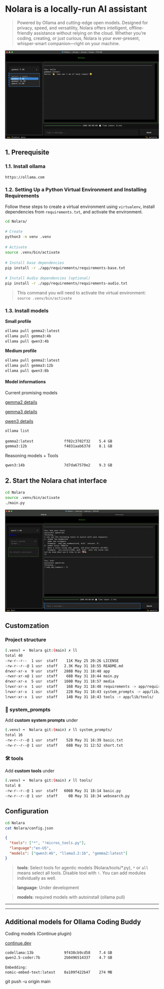 # Nolara is a locally-run AI assistant

> Powered by Ollama and cutting-edge open models. Designed for privacy, speed, and versatility, Nolara offers intelligent, offline-friendly assistance without relying on the cloud. Whether you’re coding, creating, or just curious, Nolara is your ever-present, whisper-smart companion—right on your machine.

![NolaraTUI](./media/NolaraTUI.png?raw=true)

## 1. Prerequisite

### 1.1. Install ollama

```bash
https://ollama.com
```

### 1.2. Setting Up a Python Virtual Environment and Installing Requirements

Follow these steps to create a virtual environment using `virtualenv`, install dependencies from `requirements.txt`, and activate the environment.

```bash
cd Nolara/

# Create
python3 -m venv .venv

# Activate
source .venv/bin/activate

# Install base dependencies
pip install -r ./app/requirements/requirements-base.txt

# Install Audio dependencies (optional)
pip install -r ./app/requirements/requirements-audio.txt
```


> This command you will need to activate the virtual environment: `source .venv/bin/activate`


### 1.3. Install models

**Small profile**

```bash
ollama pull gemma2:latest
ollama pull gemma3:4b
ollama pull qwen3:4b
```

**Medium profile**

```bash
ollama pull gemma2:latest
ollama pull gemma3:12b
ollama pull qwen3:8b
```


#### Model informations

Current promising models

[gemma2 details](https://ollama.com/library/gemma2)

[gemma3 details](https://ollama.com/library/gemma3)

[qwen3 details](https://ollama.com/library/qwen3)

```bash
ollama list

gemma2:latest              ff02c3702f32    5.4 GB
gemma3:12b                 f4031aab637d    8.1 GB
```

Reasoning models + Tools

```bash
qwen3:14b                  7d7da67570e2    9.3 GB
```

## 2. Start the Nolara chat interface

```bash
cd Nolara
source .venv/bin/activate
./main.py
```

![NolaraTUI2](./media/NolaraTUI2.png?raw=true)

## Customzation

### Project structure

```bash
(.venv) ➜  Nolara git:(main) ✗ ll
total 40
-rw-r--r--  1 usr  staff    11K May 25 20:26 LICENSE
-rw-r--r--@ 1 usr  staff   2.3K May 31 18:55 README.md
drwxr-xr-x  9 usr  staff   288B May 31 18:48 app
-rwxr-xr-x@ 1 usr  staff    68B May 31 18:44 main.py
drwxr-xr-x  5 usr  staff   160B May 31 18:57 media
lrwxr-xr-x  1 usr  staff    16B May 31 18:48 requirements -> app/requirements
lrwxr-xr-x  1 usr  staff    22B May 31 18:43 system_prompts -> app/lib/system_prompts
lrwxr-xr-x  1 usr  staff    14B May 31 18:43 tools -> app/lib/tools/
```

### 💬 system_prompts

Add **custom system prompts** under

```bash
(.venv) ➜  Nolara git:(main) ✗ ll system_prompts/
total 16
-rw-r--r--@ 1 usr  staff    52B May 31 16:39 basic.txt
-rw-r--r--@ 1 usr  staff    68B May 31 12:52 short.txt
```

### 🛠️ tools

Add **custom tools** under

```bash
(.venv) ➜  Nolara git:(main) ✗ ll tools/
total 8
-rw-r--r--@ 1 usr  staff   606B May 31 18:14 basic.py
-rw-r--r--@ 1 usr  staff     0B May 31 18:34 websearch.py
```

## Configuration

```bash
cd Nolara
cat Nolara/config.json
```

```json
{
  "tools": ["*", "!micros_tools.py"],
  "language":"en-US",
  "models": ["qwen3:4b", "llama3.2:1b", "gemma2:latest"]
}
```

> **tools**: Select tools for agentic models (Nolara/tools/*.py), `*` or `all` means select all tools. Disable tool with `!`. You can add modules individually as well.

> **language**: Under development

> **models**: required models with autoinstall (ollama pull)

---------------------------------------------------------------
---------------------------------------------------------------

## Additional models for Ollama Coding Buddy

Coding models (Continue plugin)

[continue.dev](https://docs.continue.dev/customize/model-providers/ollama/)

```
codellama:13b              9f438cb9cd58    7.4 GB
qwen2.5-coder:7b           2b0496514337    4.7 GB

Embedding:
nomic-embed-text:latest    0a109f422b47    274 MB
```

git push -u origin main

